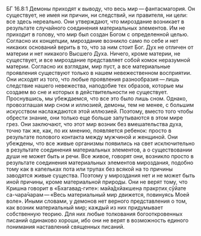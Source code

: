 БГ 16.8:1	Демоны приходят к выводу, что весь мир — фантасмагория. Он существует, не имея ни причин, ни следствий, ни правителя, ни цели: все здесь нереально. Они утверждают, что мироздание возникает в результате случайного соединения материальных элементов. Им не приходит в голову, что мир был создан Богом с определенной целью. Согласно их концепции, мироздание возникло само по себе и нет никаких оснований верить в то, что за ним стоит Бог. Дух не отличен от материи и нет никакого Высшего Духа. Ничего, кроме материи, не существует, и все мироздание представляет собой комок неразумной материи. Согласно их взглядам, мир пуст, а все материальные проявления существуют только в нашем невежественном восприятии. Они исходят из того, что любые проявления разнообразия — лишь следствие нашего невежества, наподобие тех образов, которые мы создаем во сне и которых в действительности не существует. Проснувшись, мы убеждаемся, что все это было лишь сном. Однако, провозглашая мир сном и иллюзией, демоны, тем не менее, с большим искусством наслаждаются этой иллюзией. Поэтому, вместо того чтобы обрести знание, они только еще больше запутываются в этом мире грез. Они заключают, что этот мир возник без вмешательства духа, точно так же, как, по их мнению, появляется ребенок: просто в результате полового контакта между мужчиной и женщиной. Они убеждены, что все живые организмы появились на свет исключительно в результате соединения материальных элементов, а о существовании души не может быть и речи. Все живое, говорят они, возникло просто в результате соединения материальных элементов мироздания, подобно тому как в капельках пота или трупах без всякой на то причины заводятся живые существа. Поэтому у мироздания нет и не может быть иной причины, кроме материальной природы. Они не верят тому, что Кришна говорит в «Бхагавад-гите»: майа̄дхйакшен̣а пракр̣тих̣ сӯйате са-чара̄чарам — «Весь материальный мир движется, повинуясь Моей воле». Иными словами, у демонов нет верного представления о том, как возник материальный мир; каждый из них придумывает собственную теорию. Для них любые толкования богооткровенных писаний одинаково хороши, ибо они не верят в возможность единого понимания наставлений священных писаний.